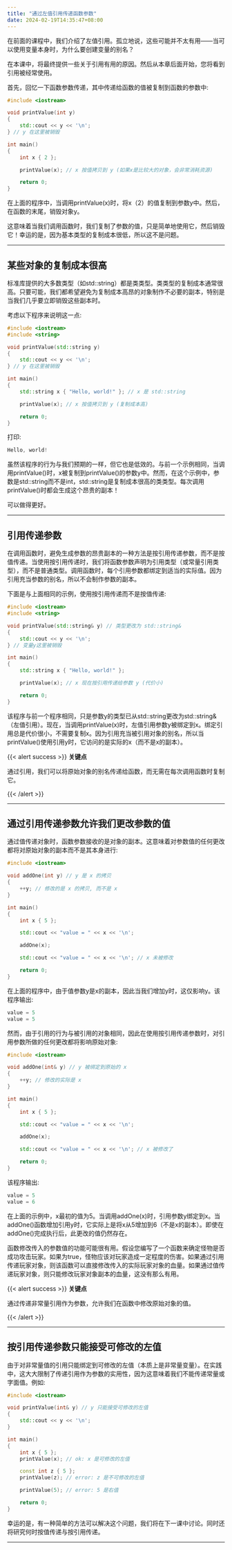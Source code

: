 ```yaml
---
title: "通过左值引用传递函数参数"
date: 2024-02-19T14:35:47+08:00
---
```


在前面的课程中，我们介绍了左值引用。孤立地说，这些可能并不太有用——当可以使用变量本身时，为什么要创建变量的别名？

在本课中，将最终提供一些关于引用有用的原因。然后从本章后面开始，您将看到引用被经常使用。

首先，回忆一下函数参数传递，其中传递给函数的值被复制到函数的参数中:

```C++
#include <iostream>

void printValue(int y)
{
    std::cout << y << '\n';
} // y 在这里被销毁

int main()
{
    int x { 2 };

    printValue(x); // x 按值拷贝到 y (如果x是比较大的对象，会非常消耗资源)

    return 0;
}
```

在上面的程序中，当调用printValue(x)时，将x（2）的值复制到参数y中。然后，在函数的末尾，销毁对象y。

这意味着当我们调用函数时，我们复制了参数的值，只是简单地使用它，然后销毁它！幸运的是，因为基本类型的复制成本很低，所以这不是问题。

***
## 某些对象的复制成本很高

标准库提供的大多数类型（如std::string）都是类类型。类类型的复制成本通常很高。只要可能，我们都希望避免为复制成本高昂的对象制作不必要的副本，特别是当我们几乎要立即销毁这些副本时。

考虑以下程序来说明这一点:

```C++
#include <iostream>
#include <string>

void printValue(std::string y)
{
    std::cout << y << '\n';
} // y 在这里被销毁

int main()
{
    std::string x { "Hello, world!" }; // x 是 std::string

    printValue(x); // x 按值拷贝到 y (复制成本高)

    return 0;
}
```

打印:

```C++
Hello, world!
```

虽然该程序的行为与我们预期的一样，但它也是低效的。与前一个示例相同，当调用printValue()时，x被复制到printValue()的参数y中。然而，在这个示例中，参数是std::string而不是int，std::string是复制成本很高的类类型。每次调用printValue()时都会生成这个昂贵的副本！

可以做得更好。

***
## 引用传递参数

在调用函数时，避免生成参数的昂贵副本的一种方法是按引用传递参数，而不是按值传递。当使用按引用传递时，我们将函数参数声明为引用类型（或常量引用类型），而不是普通类型。调用函数时，每个引用参数都绑定到适当的实际值。因为引用充当参数的别名，所以不会制作参数的副本。

下面是与上面相同的示例，使用按引用传递而不是按值传递:

```C++
#include <iostream>
#include <string>

void printValue(std::string& y) // 类型更改为 std::string&
{
    std::cout << y << '\n';
} // 变量y这里被销毁

int main()
{
    std::string x { "Hello, world!" };

    printValue(x); // x 现在按引用传递给参数 y (代价小)

    return 0;
}
```

该程序与前一个程序相同，只是参数y的类型已从std::string更改为std::string&（左值引用）。现在，当调用printValue(x)时，左值引用参数y被绑定到x。绑定引用总是代价很小，不需要复制x。因为引用充当被引用对象的别名，所以当printValue()使用引用y时，它访问的是实际的x（而不是x的副本）。

{{< alert success >}}
**关键点**

通过引用，我们可以将原始对象的别名传递给函数，而无需在每次调用函数时复制它。

{{< /alert >}}

***
## 通过引用传递参数允许我们更改参数的值

通过值传递对象时，函数参数接收的是对象的副本。这意味着对参数值的任何更改都将对原始对象的副本而不是其本身进行:

```C++
#include <iostream>

void addOne(int y) // y 是 x 的拷贝
{
    ++y; // 修改的是 x 的拷贝, 而不是 x
}

int main()
{
    int x { 5 };

    std::cout << "value = " << x << '\n';

    addOne(x);

    std::cout << "value = " << x << '\n'; // x 未被修改

    return 0;
}
```

在上面的程序中，由于值参数y是x的副本，因此当我们增加y时，这仅影响y。该程序输出:

```C++
value = 5
value = 5
```


然而，由于引用的行为与被引用的对象相同，因此在使用按引用传递参数时，对引用参数所做的任何更改都将影响原始对象:

```C++
#include <iostream>

void addOne(int& y) // y 被绑定到原始的 x
{
    ++y; // 修改的实际是 x
}

int main()
{
    int x { 5 };

    std::cout << "value = " << x << '\n';

    addOne(x);

    std::cout << "value = " << x << '\n'; // x 被修改了

    return 0;
}
```

该程序输出:

```C++
value = 5
value = 6
```

在上面的示例中，x最初的值为5。当调用addOne(x)时，引用参数y绑定到x。当addOne()函数增加引用y时，它实际上是将x从5增加到6（不是x的副本）。即使在addOne()完成执行后，此更改的值仍然存在。

函数修改传入的参数值的功能可能很有用。假设您编写了一个函数来确定怪物是否成功攻击玩家。如果为true，怪物应该对玩家造成一定程度的伤害。如果通过引用传递玩家对象，则该函数可以直接修改传入的实际玩家对象的血量。如果通过值传递玩家对象，则只能修改玩家对象副本的血量，这没有那么有用。

{{< alert success >}}
**关键点**

通过传递非常量引用作为参数，允许我们在函数中修改原始对象的值。

{{< /alert >}}

***
## 按引用传递参数只能接受可修改的左值

由于对非常量值的引用只能绑定到可修改的左值（本质上是非常量变量）。在实践中，这大大限制了传递引用作为参数的实用性，因为这意味着我们不能传递常量或字面值。例如:

```C++
#include <iostream>

void printValue(int& y) // y 只能接受可修改的左值
{
    std::cout << y << '\n';
}

int main()
{
    int x { 5 };
    printValue(x); // ok: x 是可修改的左值

    const int z { 5 };
    printValue(z); // error: z 是不可修改的左值

    printValue(5); // error: 5 是右值

    return 0;
}
```

幸运的是，有一种简单的方法可以解决这个问题，我们将在下一课中讨论。同时还将研究何时按值传递与按引用传递。

***

